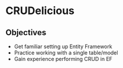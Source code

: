 # CRUDelicious
## Objectives
- Get familiar setting up Entity Framework
- Practice working with a single table/model
- Gain experience performing CRUD in EF
